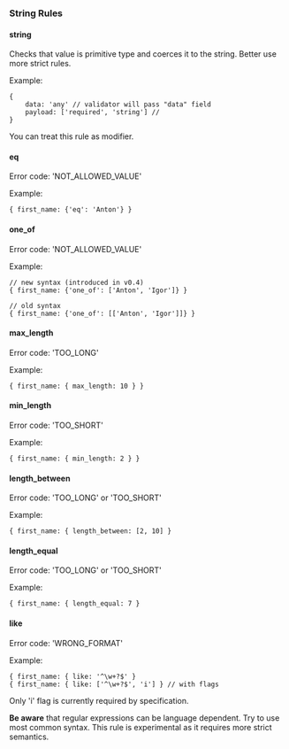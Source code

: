 ### String Rules

#### string

Checks that value is primitive type and coerces it to the string. Better use more strict rules.

Example:

```text
{
    data: 'any' // validator will pass "data" field
    payload: ['required', 'string'] //
}
```

You can treat this rule as modifier.

#### eq

Error code: 'NOT\_ALLOWED\_VALUE'

Example:

```text
{ first_name: {'eq': 'Anton'} }
```

#### one\_of

Error code: 'NOT\_ALLOWED\_VALUE'

Example:

```text
// new syntax (introduced in v0.4)
{ first_name: {'one_of': ['Anton', 'Igor']} }

// old syntax
{ first_name: {'one_of': [['Anton', 'Igor']]} }
```

#### max\_length

Error code: 'TOO\_LONG'

Example:

```text
{ first_name: { max_length: 10 } }
```

#### min\_length

Error code: 'TOO\_SHORT'

Example:

```text
{ first_name: { min_length: 2 } }
```

#### length\_between

Error code: 'TOO\_LONG' or 'TOO\_SHORT'

Example:

```text
{ first_name: { length_between: [2, 10] }
```

#### length\_equal

Error code: 'TOO\_LONG' or 'TOO\_SHORT'

Example:

```text
{ first_name: { length_equal: 7 }
```

#### like

Error code: 'WRONG\_FORMAT'

Example:

```text
{ first_name: { like: '^\w+?$' }
{ first_name: { like: ['^\w+?$', 'i'] } // with flags
```

Only 'i' flag is currently required by specification.

**Be aware** that regular expressions can be language dependent. Try to use most common syntax. This rule is experimental as it requires more strict semantics.

### 



